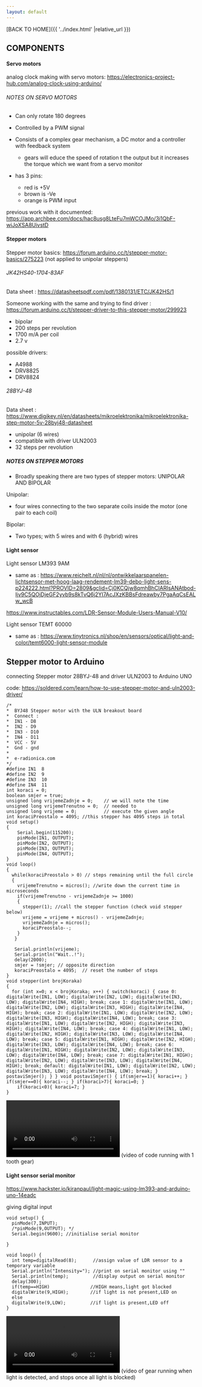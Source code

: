 ```yaml
---
layout: default
---
```


[BACK TO HOME]({{ '../index.html' |relative_url }})



## COMPONENTS

#### Servo motors


analog clock making with servo motors: https://electronics-project-hub.com/analog-clock-using-arduino/


###### NOTES ON SERVO MOTORS

- Can only rotate 180 degrees
- Controlled by a PWM signal
- Consists of a complex gear mechanism, a DC motor and a controller with feedback system
  - gears will educe the speed of rotation t the output but it increases the torque which we want from a servo monitor

- has 3 pins:
  - red is +5V
  - brown is -Ve
  - orange is PWM input

previous work with it documented:
https://app.archbee.com/docs/hac8usg8LteFu7mWCOJMo/3i1QbF-wiJoXSA8UivstD

#### Stepper motors

Stepper motor basics: https://forum.arduino.cc/t/stepper-motor-basics/275223 (not applied to unipolar steppers)


###### JK42HS40-1704-83AF
Data sheet : https://datasheetspdf.com/pdf/1380131/ETC/JK42HS/1

Someone working with the same and trying to find driver : https://forum.arduino.cc/t/stepper-driver-to-this-stepper-motor/299923

- bipolar
- 200 steps per revolution
- 1700 m/A per coil
- 2.7 v

possible drivers: 
- A4988
- DRV8825
- DRV8824



###### 28BYJ-48
Data sheet : https://www.digikey.nl/en/datasheets/mikroelektronika/mikroelektronika-step-motor-5v-28byj48-datasheet

- unipolar (6 wires)
- compatible with driver ULN2003
- 32 steps per revolution

##### NOTES ON STEPPER MOTORS

- Broadly speaking there are two types of stepper motors: UNIPOLAR AND BIPOLAR

Unipolar:
- four wires connecting to the two separate coils inside the motor (one pair to each coil)

Bipolar:
- Two types; with 5 wires and with 6 (hybrid) wires



#### Light sensor

Light sensor LM393 9AM 
- same as : https://www.reichelt.nl/nl/nl/ontwikkelaarspanelen-lichtsensor-met-hoog-laag-rendement-lm39-debo-light-sens-p224222.html?PROVID=2809&gclid=Cj0KCQjw8qmhBhClARIsANAtbod-Ijv9C5QOjDjeGF2yvb9s8kTvQ6j2YI7AcJXzKBBsFdreawby7PgaAqCsEALw_wcB

https://www.instructables.com/LDR-Sensor-Module-Users-Manual-V10/


Light sensor TEMT 60000
- same as : https://www.tinytronics.nl/shop/en/sensors/optical/light-and-color/temt6000-light-sensor-module






## Stepper motor to Arduino
connecting Stepper motor 28BYJ-48 and driver ULN2003 to Arduino UNO


code: https://soldered.com/learn/how-to-use-stepper-motor-and-uln2003-driver/
```
/*
*  BYJ48 Stepper motor with the ULN breakout board
*  Connect :
*  IN1 - D8
*  IN2 - D9
*  IN3 - D10
*  IN4 - D11
*  VCC - 5V
*  Gnd - gnd
* 
*  e-radionica.com
*/
#define IN1  8
#define IN2  9
#define IN3  10
#define IN4  11
int koraci = 0;
boolean smjer = true;
unsigned long vrijemeZadnje = 0;    // we will note the time
unsigned long vrijemeTrenutno = 0;  // needed to
unsigned long vrijeme = 0;          // execute the given angle
int koraciPreostalo = 4095; //this stepper has 4095 steps in total
void setup()
{
    Serial.begin(115200);
    pinMode(IN1, OUTPUT);
    pinMode(IN2, OUTPUT);
    pinMode(IN3, OUTPUT);
    pinMode(IN4, OUTPUT);
}
void loop()
{
  while(koraciPreostalo > 0) // steps remaining until the full circle
  {
    vrijemeTrenutno = micros(); //write down the current time in microseconds
    if(vrijemeTrenutno - vrijemeZadnje >= 1000)
    {
      stepper(1); //call the stepper function (check void stepper below)
      vrijeme = vrijeme + micros() - vrijemeZadnje;
      vrijemeZadnje = micros();
      koraciPreostalo--;
    }
   }
   
   Serial.println(vrijeme);
   Serial.println("Wait..!");
   delay(2000);
   smjer = !smjer; // opposite direction
   koraciPreostalo = 4095;  // reset the number of steps
}
void stepper(int brojKoraka)
{
  for (int x=0; x < brojKoraka; x++) { switch(koraci) { case 0: digitalWrite(IN1, LOW); digitalWrite(IN2, LOW); digitalWrite(IN3, LOW); digitalWrite(IN4, HIGH); break; case 1: digitalWrite(IN1, LOW); digitalWrite(IN2, LOW); digitalWrite(IN3, HIGH); digitalWrite(IN4, HIGH); break; case 2: digitalWrite(IN1, LOW); digitalWrite(IN2, LOW); digitalWrite(IN3, HIGH); digitalWrite(IN4, LOW); break; case 3: digitalWrite(IN1, LOW); digitalWrite(IN2, HIGH); digitalWrite(IN3, HIGH); digitalWrite(IN4, LOW); break; case 4: digitalWrite(IN1, LOW); digitalWrite(IN2, HIGH); digitalWrite(IN3, LOW); digitalWrite(IN4, LOW); break; case 5: digitalWrite(IN1, HIGH); digitalWrite(IN2, HIGH); digitalWrite(IN3, LOW); digitalWrite(IN4, LOW); break; case 6: digitalWrite(IN1, HIGH); digitalWrite(IN2, LOW); digitalWrite(IN3, LOW); digitalWrite(IN4, LOW); break; case 7: digitalWrite(IN1, HIGH); digitalWrite(IN2, LOW); digitalWrite(IN3, LOW); digitalWrite(IN4, HIGH); break; default: digitalWrite(IN1, LOW); digitalWrite(IN2, LOW); digitalWrite(IN3, LOW); digitalWrite(IN4, LOW); break; } postaviSmjer(); } } void postaviSmjer() { if(smjer==1){ koraci++; } if(smjer==0){ koraci--; } if(koraci>7){ koraci=0; }
    if(koraci<0){ koraci=7; }
}
```



![1 tooth gear](/assets/images/motorlightsensor/gearmotor.mov)
(video of code running with 1 tooth gear)


#### Light sensor serial monitor

https://www.hackster.io/kiranpaul/light-magic-using-lm393-and-arduino-uno-14eadc

giving digital input

```
void setup() {
  pinMode(7,INPUT);
  /*pinMode(9,OUTPUT); */
  Serial.begin(9600); //initialise serial monitor

}

void loop() {
  int temp=digitalRead(8);      //assign value of LDR sensor to a temporary variable
  Serial.println("Intensity="); //print on serial monitor using ""
  Serial.println(temp);         //display output on serial monitor
  delay(300);
  if(temp==HIGH)               //HIGH means,light got blocked
  digitalWrite(9,HIGH);        //if light is not present,LED on
  else
  digitalWrite(9,LOW);         //if light is present,LED off
}
```


![1 tooth gear with light sensor](/assets/images/motorlightsensor/gearlightsens.mov)
(video of gear running when light is detected, and stops once all light is blocked)

